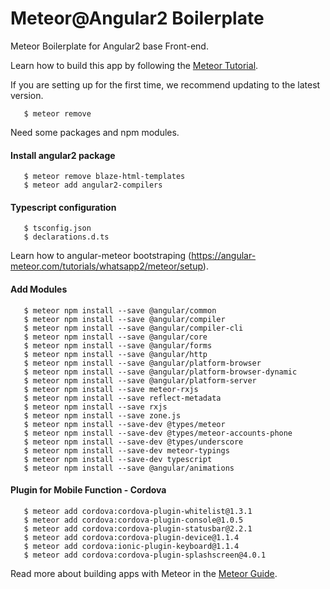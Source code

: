 # Meteor@Angular2 Boilerplate

Meteor Boilerplate for Angular2 base Front-end.

Learn how to build this app by following the [Meteor Tutorial](http://www.meteor.com/install).

If you are setting up for the first time, we recommend updating to the latest version.
```
   $ meteor remove
```

Need some packages and npm modules.


#### Install angular2 package
```
   $ meteor remove blaze-html-templates
   $ meteor add angular2-compilers
```

#### Typescript configuration
```
   $ tsconfig.json
   $ declarations.d.ts
```
Learn how to angular-meteor bootstraping (https://angular-meteor.com/tutorials/whatsapp2/meteor/setup).

#### Add Modules
```
   $ meteor npm install --save @angular/common
   $ meteor npm install --save @angular/compiler
   $ meteor npm install --save @angular/compiler-cli
   $ meteor npm install --save @angular/core
   $ meteor npm install --save @angular/forms
   $ meteor npm install --save @angular/http
   $ meteor npm install --save @angular/platform-browser
   $ meteor npm install --save @angular/platform-browser-dynamic
   $ meteor npm install --save @angular/platform-server
   $ meteor npm install --save meteor-rxjs
   $ meteor npm install --save reflect-metadata
   $ meteor npm install --save rxjs
   $ meteor npm install --save zone.js
   $ meteor npm install --save-dev @types/meteor
   $ meteor npm install --save-dev @types/meteor-accounts-phone
   $ meteor npm install --save-dev @types/underscore
   $ meteor npm install --save-dev meteor-typings
   $ meteor npm install --save-dev typescript
   $ meteor npm install --save @angular/animations
```

#### Plugin for Mobile Function - Cordova
```
   $ meteor add cordova:cordova-plugin-whitelist@1.3.1
   $ meteor add cordova:cordova-plugin-console@1.0.5
   $ meteor add cordova:cordova-plugin-statusbar@2.2.1
   $ meteor add cordova:cordova-plugin-device@1.1.4
   $ meteor add cordova:ionic-plugin-keyboard@1.1.4
   $ meteor add cordova:cordova-plugin-splashscreen@4.0.1
```

Read more about building apps with Meteor in the [Meteor Guide](http://guide.meteor.com).
